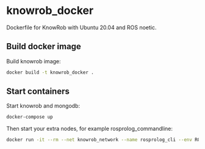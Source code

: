 # knowrob_docker
Dockerfile for KnowRob with Ubuntu 20.04 and ROS noetic.

## Build docker image

Build knowrob image:

```bash
docker build -t knowrob_docker .
```

## Start containers

Start knowrob and mongodb:

```Bash
docker-compose up
```

Then start your extra nodes, for example rosprolog_commandline:

```Bash
docker run -it --rm --net knowrob_network --name rosprolog_cli --env ROS_MASTER_URI=http://knowrob:11311 knowrob_docker rosrun rosprolog rosprolog_commandline.py
```
